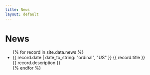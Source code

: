 ```yaml
---
title: News
layout: default
---
```

# News

<ul class="news">
{% for record in site.data.news %}
<li class="news-item">
  <span class="news-summary-date">{{ record.date | date_to_string: "ordinal", "US"  }}</span>
  <span class="news-summary-title">{{ record.title }}</span>
  <div class="news-summary-description">{{ record.description }}</div>
</li>
{% endfor %}
</ul>
  
